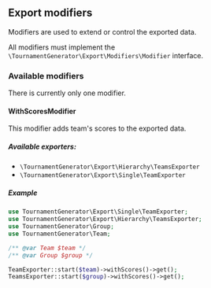 ## Export modifiers

Modifiers are used to extend or control the exported data.

All modifiers must implement the `\TournamentGenerator\Export\Modifiers\Modifier` interface.

### Available modifiers

There is currently only one modifier.

#### WithScoresModifier

This modifier adds team's scores to the exported data.

##### Available exporters:

- `\TournamentGenerator\Export\Hierarchy\TeamsExporter`
- `\TournamentGenerator\Export\Single\TeamExporter`

##### Example

```php
use TournamentGenerator\Export\Single\TeamExporter;
use TournamentGenerator\Export\Hierarchy\TeamsExporter;
use TournamentGenerator\Group;
use TournamentGenerator\Team;

/** @var Team $team */
/** @var Group $group */

TeamExporter::start($team)->withScores()->get();
TeamsExporter::start($group)->withScores()->get();
```